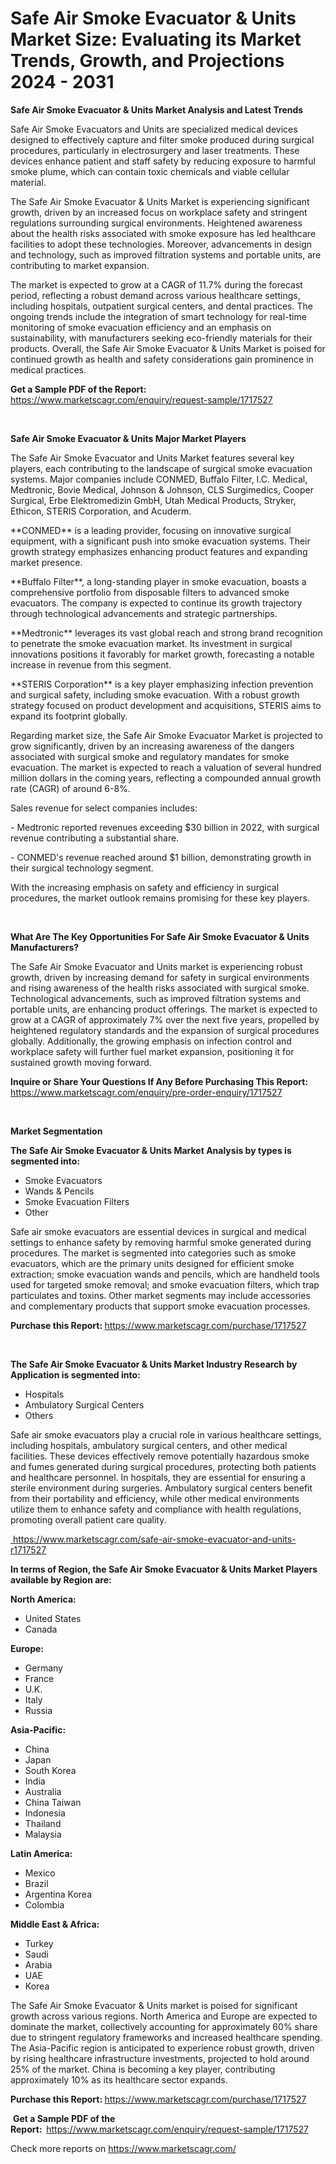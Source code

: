 <p><h1>Safe Air Smoke Evacuator & Units Market Size: Evaluating its Market Trends, Growth, and Projections 2024 - 2031</h1></p><p><strong>Safe Air Smoke Evacuator & Units Market Analysis and Latest Trends</strong></p>
<p><p>Safe Air Smoke Evacuators and Units are specialized medical devices designed to effectively capture and filter smoke produced during surgical procedures, particularly in electrosurgery and laser treatments. These devices enhance patient and staff safety by reducing exposure to harmful smoke plume, which can contain toxic chemicals and viable cellular material.</p><p>The Safe Air Smoke Evacuator & Units Market is experiencing significant growth, driven by an increased focus on workplace safety and stringent regulations surrounding surgical environments. Heightened awareness about the health risks associated with smoke exposure has led healthcare facilities to adopt these technologies. Moreover, advancements in design and technology, such as improved filtration systems and portable units, are contributing to market expansion.</p><p>The market is expected to grow at a CAGR of 11.7% during the forecast period, reflecting a robust demand across various healthcare settings, including hospitals, outpatient surgical centers, and dental practices. The ongoing trends include the integration of smart technology for real-time monitoring of smoke evacuation efficiency and an emphasis on sustainability, with manufacturers seeking eco-friendly materials for their products. Overall, the Safe Air Smoke Evacuator & Units Market is poised for continued growth as health and safety considerations gain prominence in medical practices.</p></p>
<p><strong>Get a Sample PDF of the Report:&nbsp;</strong> <a href="https://www.marketscagr.com/enquiry/request-sample/1717527?utm_campaign=1848&utm_medium=2&utm_source=Github&utm_content=ia&utm_term=28122024&utm_id=safe-air-smoke-evacuator-units">https://www.marketscagr.com/enquiry/request-sample/1717527</a></p>
<p>&nbsp;</p>
<p><strong>Safe Air Smoke Evacuator & Units Major Market Players</strong></p>
<p><p>The Safe Air Smoke Evacuator and Units Market features several key players, each contributing to the landscape of surgical smoke evacuation systems. Major companies include CONMED, Buffalo Filter, I.C. Medical, Medtronic, Bovie Medical, Johnson & Johnson, CLS Surgimedics, Cooper Surgical, Erbe Elektromedizin GmbH, Utah Medical Products, Stryker, Ethicon, STERIS Corporation, and Acuderm.</p><p>**CONMED** is a leading provider, focusing on innovative surgical equipment, with a significant push into smoke evacuation systems. Their growth strategy emphasizes enhancing product features and expanding market presence. </p><p>**Buffalo Filter**, a long-standing player in smoke evacuation, boasts a comprehensive portfolio from disposable filters to advanced smoke evacuators. The company is expected to continue its growth trajectory through technological advancements and strategic partnerships.</p><p>**Medtronic** leverages its vast global reach and strong brand recognition to penetrate the smoke evacuation market. Its investment in surgical innovations positions it favorably for market growth, forecasting a notable increase in revenue from this segment.</p><p>**STERIS Corporation** is a key player emphasizing infection prevention and surgical safety, including smoke evacuation. With a robust growth strategy focused on product development and acquisitions, STERIS aims to expand its footprint globally.</p><p>Regarding market size, the Safe Air Smoke Evacuator Market is projected to grow significantly, driven by an increasing awareness of the dangers associated with surgical smoke and regulatory mandates for smoke evacuation. The market is expected to reach a valuation of several hundred million dollars in the coming years, reflecting a compounded annual growth rate (CAGR) of around 6-8%.</p><p>Sales revenue for select companies includes: </p><p>- Medtronic reported revenues exceeding $30 billion in 2022, with surgical revenue contributing a substantial share.</p><p>- CONMED's revenue reached around $1 billion, demonstrating growth in their surgical technology segment.</p><p>With the increasing emphasis on safety and efficiency in surgical procedures, the market outlook remains promising for these key players.</p></p>
<p>&nbsp;</p>
<p><strong>What Are The Key Opportunities For Safe Air Smoke Evacuator & Units Manufacturers?</strong></p>
<p><p>The Safe Air Smoke Evacuator and Units market is experiencing robust growth, driven by increasing demand for safety in surgical environments and rising awareness of the health risks associated with surgical smoke. Technological advancements, such as improved filtration systems and portable units, are enhancing product offerings. The market is expected to grow at a CAGR of approximately 7% over the next five years, propelled by heightened regulatory standards and the expansion of surgical procedures globally. Additionally, the growing emphasis on infection control and workplace safety will further fuel market expansion, positioning it for sustained growth moving forward.</p></p>
<p><strong>Inquire or Share Your Questions If Any Before Purchasing This Report:</strong> <a href="https://www.marketscagr.com/enquiry/pre-order-enquiry/1717527?utm_campaign=1848&utm_medium=2&utm_source=Github&utm_content=ia&utm_term=28122024&utm_id=safe-air-smoke-evacuator-units">https://www.marketscagr.com/enquiry/pre-order-enquiry/1717527</a></p>
<p>&nbsp;</p>
<p><strong>Market Segmentation</strong></p>
<p><strong>The Safe Air Smoke Evacuator & Units Market Analysis by types is segmented into:</strong></p>
<p><ul><li>Smoke Evacuators</li><li>Wands & Pencils</li><li>Smoke Evacuation Filters</li><li>Other</li></ul></p>
<p><p>Safe air smoke evacuators are essential devices in surgical and medical settings to enhance safety by removing harmful smoke generated during procedures. The market is segmented into categories such as smoke evacuators, which are the primary units designed for efficient smoke extraction; smoke evacuation wands and pencils, which are handheld tools used for targeted smoke removal; and smoke evacuation filters, which trap particulates and toxins. Other market segments may include accessories and complementary products that support smoke evacuation processes.</p></p>
<p><strong>Purchase this Report:&nbsp;</strong><a href="https://www.marketscagr.com/purchase/1717527?utm_campaign=1848&utm_medium=2&utm_source=Github&utm_content=ia&utm_term=28122024&utm_id=safe-air-smoke-evacuator-units">https://www.marketscagr.com/purchase/1717527</a></p>
<p>&nbsp;</p>
<p><strong>The Safe Air Smoke Evacuator & Units Market Industry Research by Application is segmented into:</strong></p>
<p><ul><li>Hospitals</li><li>Ambulatory Surgical Centers</li><li>Others</li></ul></p>
<p><p>Safe air smoke evacuators play a crucial role in various healthcare settings, including hospitals, ambulatory surgical centers, and other medical facilities. These devices effectively remove potentially hazardous smoke and fumes generated during surgical procedures, protecting both patients and healthcare personnel. In hospitals, they are essential for ensuring a sterile environment during surgeries. Ambulatory surgical centers benefit from their portability and efficiency, while other medical environments utilize them to enhance safety and compliance with health regulations, promoting overall patient care quality.</p></p>
<p><a href="https://www.marketscagr.com/safe-air-smoke-evacuator-and-units-r1717527?utm_campaign=1848&utm_medium=2&utm_source=Github&utm_content=ia&utm_term=28122024&utm_id=safe-air-smoke-evacuator-units">&nbsp;https://www.marketscagr.com/safe-air-smoke-evacuator-and-units-r1717527</a></p>
<p><strong>In terms of Region, the Safe Air Smoke Evacuator & Units Market Players available by Region are:</strong></p>
<p>
    <p> <strong> North America: </strong>
        <ul>
            <li>United States</li>
            <li>Canada</li>
        </ul>
        </p> 
    <p> <strong> Europe: </strong>
        <ul>
            <li>Germany</li>
            <li>France</li>
            <li>U.K.</li>
            <li>Italy</li>
            <li>Russia</li>
        </ul>
        </p> 
    <p> <strong> Asia-Pacific: </strong>
        <ul>
            <li>China</li>
            <li>Japan</li>
            <li>South Korea</li>
            <li>India</li>
            <li>Australia</li>
            <li>China Taiwan</li>
            <li>Indonesia</li>
            <li>Thailand</li>
            <li>Malaysia</li>
        </ul>
        </p> 
    <p> <strong> Latin America: </strong>
        <ul>
            <li>Mexico</li>
            <li>Brazil</li>
            <li>Argentina Korea</li>
            <li>Colombia</li>
        </ul>
        </p> 
    <p> <strong> Middle East & Africa: </strong>
        <ul>
            <li>Turkey</li>
            <li>Saudi</li>
            <li>Arabia</li>
            <li>UAE</li>
            <li>Korea</li>
        </ul>
    </p>
    </p>
<p><p>The Safe Air Smoke Evacuator & Units market is poised for significant growth across various regions. North America and Europe are expected to dominate the market, collectively accounting for approximately 60% share due to stringent regulatory frameworks and increased healthcare spending. The Asia-Pacific region is anticipated to experience robust growth, driven by rising healthcare infrastructure investments, projected to hold around 25% of the market. China is becoming a key player, contributing approximately 10% as its healthcare sector expands.</p></p>
<p><strong>Purchase this Report: </strong><a href="https://www.marketscagr.com/purchase/1717527?utm_campaign=1848&utm_medium=2&utm_source=Github&utm_content=ia&utm_term=28122024&utm_id=safe-air-smoke-evacuator-units">https://www.marketscagr.com/purchase/1717527</a></p>
<p>&nbsp;<strong>Get a Sample PDF of the Report:&nbsp;&nbsp;</strong><a href="https://www.marketscagr.com/enquiry/request-sample/1717527?utm_campaign=1848&utm_medium=2&utm_source=Github&utm_content=ia&utm_term=28122024&utm_id=safe-air-smoke-evacuator-units">https://www.marketscagr.com/enquiry/request-sample/1717527</a></p>
<p><strong></strong></p>
<p>Check more reports on <a href="https://www.marketscagr.com/?utm_campaign=1848&utm_medium=2&utm_source=Github&utm_content=ia&utm_term=28122024&utm_id=safe-air-smoke-evacuator-units">https://www.marketscagr.com/</a></p>